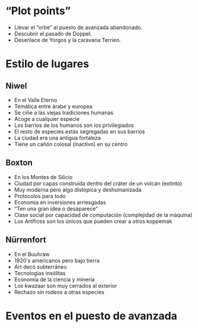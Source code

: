 # “Plot points”

- Llevar el “orbe” al puesto de avanzada abandonado.
- Descubrir el pasado de Doppel.
- Desenlace de Yorgos y la caravana Terrien.

# Estilo de lugares

## Niwel

- En el Valle Eterno
- Temática entre árabe y europea
- Se ciñe a las viejas tradiciones humanas
- Acoge a cualquier especie
- Los barrios de los humanos son los privilegiados
- El resto de especies estás segregadas en sus barrios
- La ciudad era una antigua fortaleza
- Tiene un cañón colosal (inactivo) en su centro

## Boxton

- En los Montes de Silicio
- Ciudad por capas construida dentro del cráter de un volcán (extinto)
- Muy moderna pero algo distopica y deshumanizada
- Protocolos para todo
- Economia en inversiones arriesgadas
- “Ten una gran idea o desaparece”
- Clase social por capacidad de computación (complejidad de la máquina)
- Los Artífices son los únicos que pueden crear a otros koppemak

## Nürrenfort

- En el Buuhraw
- 1920's americanos pero bajo tierra
- Art decó subterráneo
- Tecnologías insólitas
- Economía de la ciencia y minería
- Los kwazaar son muy cerrados al exterior
- Rechazo sin rodeos a otras especies

# Eventos en el puesto de avanzada
